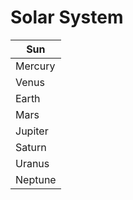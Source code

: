 # Solar System

| Sun     |
| ------- |
| Mercury |
| Venus   |
| Earth   |
| Mars    |
| Jupiter |
| Saturn  |
| Uranus  |
| Neptune |
